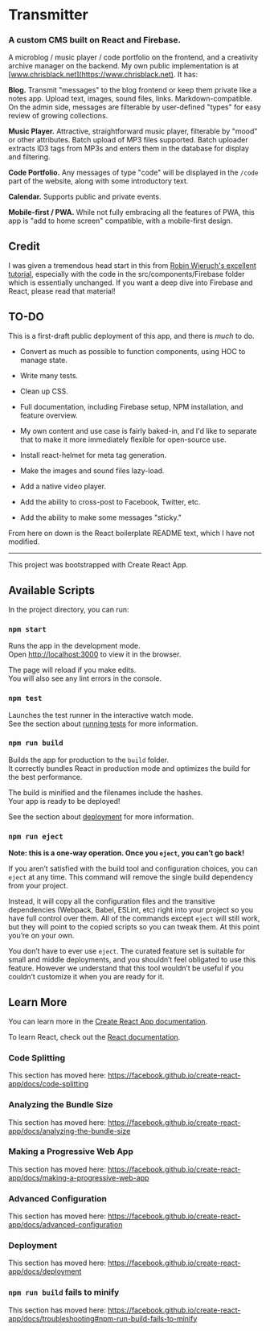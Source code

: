 # Transmitter

### A custom CMS built on React and Firebase.

A microblog / music player / code portfolio on the frontend, and a creativity archive manager on the backend. My own public implementation is at [www.chrisblack.net](https://www.chrisblack.net). It has:

**Blog.** Transmit "messages" to the blog frontend or keep them private like a notes app. Upload text, images, sound files, links. Markdown-compatible. On the admin side, messages are filterable by user-defined "types" for easy review of growing collections.

**Music Player.** Attractive, straightforward music player, filterable by "mood" or other attributes. Batch upload of MP3 files supported. Batch uploader extracts ID3 tags from MP3s and enters them in the database for display and filtering.

**Code Portfolio.** Any messages of type "code" will be displayed in the `/code` part of the website, along with some introductory text.

**Calendar.** Supports public and private events.

**Mobile-first / PWA.** While not fully embracing all the features of PWA, this app is "add to home screen" compatible, with a mobile-first design.

## Credit

I was given a tremendous head start in this from [Robin Wieruch's excellent tutorial](https://www.robinwieruch.de/complete-firebase-authentication-react-tutorial/), especially with the code in the src/components/Firebase folder which is essentially unchanged. If you want a deep dive into Firebase and React, please read that material!

## TO-DO

This is a first-draft public deployment of this app, and there is _much_ to do.

- Convert as much as possible to function components, using HOC to manage state.

- Write many tests.

- Clean up CSS.

- Full documentation, including Firebase setup, NPM installation, and feature overview.

- My own content and use case is fairly baked-in, and I'd like to separate that to make it more immediately flexible for open-source use.

- Install react-helmet for meta tag generation.

- Make the images and sound files lazy-load.

- Add a native video player.

- Add the ability to cross-post to Facebook, Twitter, etc.

- Add the ability to make some messages "sticky."

From here on down is the React boilerplate README text, which I have not modified.

---

This project was bootstrapped with Create React App.

## Available Scripts

In the project directory, you can run:

### `npm start`

Runs the app in the development mode.<br>
Open [http://localhost:3000](http://localhost:3000) to view it in the browser.

The page will reload if you make edits.<br>
You will also see any lint errors in the console.

### `npm test`

Launches the test runner in the interactive watch mode.<br>
See the section about [running tests](https://facebook.github.io/create-react-app/docs/running-tests) for more information.

### `npm run build`

Builds the app for production to the `build` folder.<br>
It correctly bundles React in production mode and optimizes the build for the best performance.

The build is minified and the filenames include the hashes.<br>
Your app is ready to be deployed!

See the section about [deployment](https://facebook.github.io/create-react-app/docs/deployment) for more information.

### `npm run eject`

**Note: this is a one-way operation. Once you `eject`, you can’t go back!**

If you aren’t satisfied with the build tool and configuration choices, you can `eject` at any time. This command will remove the single build dependency from your project.

Instead, it will copy all the configuration files and the transitive dependencies (Webpack, Babel, ESLint, etc) right into your project so you have full control over them. All of the commands except `eject` will still work, but they will point to the copied scripts so you can tweak them. At this point you’re on your own.

You don’t have to ever use `eject`. The curated feature set is suitable for small and middle deployments, and you shouldn’t feel obligated to use this feature. However we understand that this tool wouldn’t be useful if you couldn’t customize it when you are ready for it.

## Learn More

You can learn more in the [Create React App documentation](https://facebook.github.io/create-react-app/docs/getting-started).

To learn React, check out the [React documentation](https://reactjs.org/).

### Code Splitting

This section has moved here: https://facebook.github.io/create-react-app/docs/code-splitting

### Analyzing the Bundle Size

This section has moved here: https://facebook.github.io/create-react-app/docs/analyzing-the-bundle-size

### Making a Progressive Web App

This section has moved here: https://facebook.github.io/create-react-app/docs/making-a-progressive-web-app

### Advanced Configuration

This section has moved here: https://facebook.github.io/create-react-app/docs/advanced-configuration

### Deployment

This section has moved here: https://facebook.github.io/create-react-app/docs/deployment

### `npm run build` fails to minify

This section has moved here: https://facebook.github.io/create-react-app/docs/troubleshooting#npm-run-build-fails-to-minify
